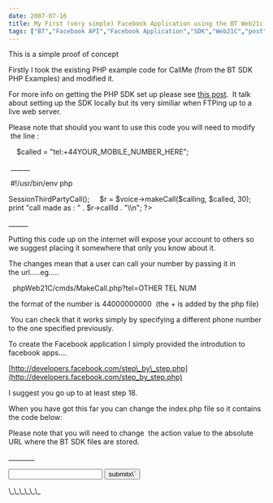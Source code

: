 ```yaml
---
date: 2007-07-16
title: My First (very simple) Facebook Application using the BT Web21c SDK
tags: ["BT","Facebook API","Facebook Application","SDK","Web21C","post"]
---
```

This is a simple proof of concept  
  
Firstly I took the existing PHP example code for CallMe (from the BT SDK PHP Examples) and modified it.  
  
For more info on getting the PHP SDK set up please see [this post](http://simonmcmanus.wordpress.com/2007/07/16/php-sdk-for-dummies-using-windows-2/ "this post.").  It talk about setting up the SDK locally but its very similiar when FTPing up to a live web server.  
  
Please note that should you want to use this code you will need to modify  the line :  
  
    $called = "tel:+44YOUR\_MOBILE\_NUMBER\_HERE";  
  
 \_\_\_\_\_\_  
  
 #!/usr/bin/env php  
<?php  
require\_once(dirname(\_\_FILE\_\_) . '/../../web21c.php');  
require\_once(dirname(\_\_FILE\_\_) . '/../common.php');  
  
if(!$\_REQUEST\['tel'\])  
{  
echo 'no number to call';  
exit;  
}  
    $calling = "tel:+".$\_REQUEST\['tel'\];  
    $called = "tel:+44YOUR\_MOBILE\_NUMBER\_HERE";  
  
    /\*  
     \*  make one phone ring another  
     \*/  
    $web21c = new Web21c($applicationName, $environment);  
  
    $voice = $web21c->SessionThirdPartyCall();  
  
    $r = $voice->makeCall($calling, $called, 30);  
  
    print "call made as : " . $r->callId . "\\n";  
  
?>  
  
\_\_\_\_\_\_  
  
Putting this code up on the internet will expose your account to others so we suggest placing it somewhere that only you know about it.  
  
The changes mean that a user can call your number by passing it in the url.....eg.....  
  
  phpWeb21C/cmds/MakeCall.php?tel=OTHER TEL NUM  
  
the format of the number is 44000000000  (the + is added by the php file)  
  
 You can check that it works simply by specifying a different phone number to the one specified previously.  
  
To create the Facebook application I simply provided the introdution to facebook apps....  
  
[http://developers.facebook.com/step\_by\_step.php](http://developers.facebook.com/step_by_step.php)  
  
I suggest you go up to at least step 18.  
  
When you have got this far you can change the index.php file so it contains the code below:  
  
Please note that you will need to change  the action value to the absolute URL where the BT SDK files are stored.  
  
\_\_\_\_\_\_\_\_  
<form action="[http://YOURAPPLICATIONURL/phpWeb21C/examples/cmds/makeCall.php](http://yourapplicationurl/phpWeb21C/examples/cmds/makeCall.php)">  
<input type="text" name="tel" />  
<input type="SUBMIT" name="SUBMIT"  value="submitx\`"/>  
</form>  
\_\_\_\_\_\_

        